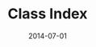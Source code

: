 ---
title: Class Index
linktitle: Classes
toc: false
type: specs
layout: glossary
date: "2014-07-01"
draft: false
specification: VEC
version: 1.1.1
menu:
  VEC-1.1.1:
    identifier: classes   
    weight: 100000

# Prev/next pager order (if `docs_section_pager` enabled in `params.toml`)
weight: 100000
---
